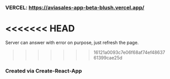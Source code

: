 ### VERCEL: https://aviasales-app-beta-blush.vercel.app/
<<<<<<< HEAD
=======

Server can answer with error on purpose, just refresh the page.
>>>>>>> 16121a0093c7e06f68af74ef4863761399cae25d

### Created via Create-React-App
